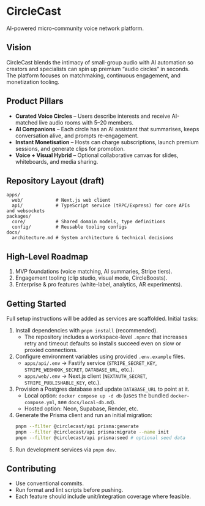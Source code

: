 # CircleCast

AI-powered micro-community voice network platform.

## Vision

CircleCast blends the intimacy of small-group audio with AI automation so creators and specialists can spin up premium “audio circles” in seconds. The platform focuses on matchmaking, continuous engagement, and monetization tooling.

## Product Pillars

- **Curated Voice Circles** – Users describe interests and receive AI-matched live audio rooms with 5–20 members.
- **AI Companions** – Each circle has an AI assistant that summarises, keeps conversation alive, and prompts re-engagement.
- **Instant Monetisation** – Hosts can charge subscriptions, launch premium sessions, and generate clips for promotion.
- **Voice + Visual Hybrid** – Optional collaborative canvas for slides, whiteboards, and media sharing.

## Repository Layout (draft)

```
apps/
  web/            # Next.js web client
  api/            # TypeScript service (tRPC/Express) for core APIs and websockets
packages/
  core/           # Shared domain models, type definitions
  config/         # Reusable tooling configs
docs/
  architecture.md # System architecture & technical decisions
```

## High-Level Roadmap

1. MVP foundations (voice matching, AI summaries, Stripe tiers).
2. Engagement tooling (clip studio, visual mode, CircleBoosts).
3. Enterprise & pro features (white-label, analytics, AR experiments).

## Getting Started

Full setup instructions will be added as services are scaffolded. Initial tasks:

1. Install dependencies with `pnpm install` (recommended).
   - The repository includes a workspace-level `.npmrc` that increases retry and timeout defaults so installs succeed even on slow or proxied connections.
2. Configure environment variables using provided `.env.example` files.
   - `apps/api/.env` → Fastify service (`STRIPE_SECRET_KEY`, `STRIPE_WEBHOOK_SECRET`, `DATABASE_URL`, etc.).
   - `apps/web/.env` → Next.js client (`NEXTAUTH_SECRET`, `STRIPE_PUBLISHABLE_KEY`, etc.).
3. Provision a Postgres database and update `DATABASE_URL` to point at it.
   - Local option: `docker compose up -d db` (uses the bundled `docker-compose.yml`, see `docs/local-db.md`).
   - Hosted option: Neon, Supabase, Render, etc.
4. Generate the Prisma client and run an initial migration:
   ```bash
   pnpm --filter @circlecast/api prisma:generate
   pnpm --filter @circlecast/api prisma:migrate --name init
   pnpm --filter @circlecast/api prisma:seed # optional seed data
   ```
5. Run development services via `pnpm dev`.

## Contributing

- Use conventional commits.
- Run format and lint scripts before pushing.
- Each feature should include unit/integration coverage where feasible.
